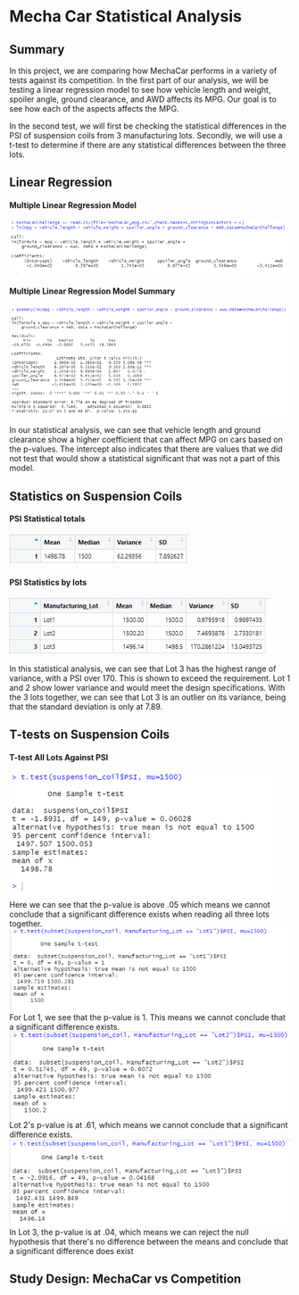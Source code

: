 # Mecha Car Statistical Analysis

## Summary
In this project, we are comparing how MechaCar performs in a variety of tests against its competition. In the first part of our analysis, we will be testing a linear regression model to see how vehicle length and weight, spoiler angle, ground clearance, and AWD affects its MPG. Our goal is to see how each of the aspects affects the MPG.

In the second test, we will first be checking the statistical differences in the PSI of suspension coils from 3 manufacturing lots. Secondly, we will use a t-test to determine if there are any statistical differences between the three lots.

## Linear Regression
#### Multiple Linear Regression Model
![Linear regression](https://github.com/benlew3/MechaCar_Statistical_Analysis/blob/main/Images/LM-formula.PNG)
#### Multiple Linear Regression Model Summary
![Multiple Regressions](https://github.com/benlew3/MechaCar_Statistical_Analysis/blob/main/Images/summary%20of%20LM.PNG)

In our statistical analysis, we can see that vehicle length and ground clearance show a higher coefficient that can affect MPG on cars based on the p-values. The intercept also indicates that there are values that we did not test that would show a statistical significant that was not a part of this model. 

## Statistics on Suspension Coils
#### PSI Statistical totals
![PSI Statistics](https://github.com/benlew3/MechaCar_Statistical_Analysis/blob/main/Images/total_summary.PNG)<br>
#### PSI Statistics by lots
![PSI stats by lot](https://github.com/benlew3/MechaCar_Statistical_Analysis/blob/main/Images/Lot_Summary.PNG)

In this statistical analysis, we can see that Lot 3 has the highest range of variance, with a PSI over 170. This is shown to exceed the requirement. Lot 1 and 2 show lower variance and would meet the design specifications. With the 3 lots together, we can see that Lot 3 is an outlier on its variance, being that the standard deviation is only at 7.89. 

## T-tests on Suspension Coils
#### T-test All Lots Against PSI
![t test](https://github.com/benlew3/MechaCar_Statistical_Analysis/blob/main/Images/t-test%20comparison.PNG)
Here we can see that the p-value is above .05 which means we cannot conclude that a significant difference exists when reading all three lots together. 
![lot 1](https://github.com/benlew3/MechaCar_Statistical_Analysis/blob/main/Images/Lot1.PNG)
For Lot 1, we see that the p-value is 1. This means we cannot conclude that a significant difference exists. 
![lot 2](https://github.com/benlew3/MechaCar_Statistical_Analysis/blob/main/Images/Lot%202.PNG)
Lot 2's p-value is at .61, which means we cannot conclude that a significant difference exists. 
![lot 3](https://github.com/benlew3/MechaCar_Statistical_Analysis/blob/main/Images/lot%203.PNG)
In Lot 3, the p-value is at .04, which means we can reject the null hypothesis that there's no difference between the means and conclude that a significant difference does exist

## Study Design: MechaCar vs Competition
